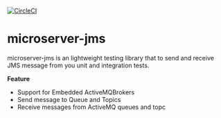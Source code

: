 [![CircleCI](https://circleci.com/gh/naffe/microserver-jms.svg?style=svg)](https://circleci.com/gh/naffe/microserver-jms)
# microserver-jms

microserver-jms is an lightweight testing library that to send and receive JMS message from you unit and integration tests.  
 
 **Feature**

* Support for Embedded ActiveMQBrokers
* Send message to Queue and Topics
*  Receive messages from ActiveMQ queues and topc
